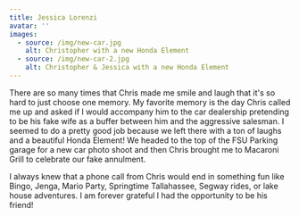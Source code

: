 ```yaml
---
title: Jessica Lorenzi
avatar: ''
images:
  - source: /img/new-car.jpg
    alt: Christopher with a new Honda Element
  - source: /img/new-car-2.jpg
    alt: Christopher & Jessica with a new Honda Element
---
```


There are so many times that Chris made me smile and laugh that it's so hard to just choose one memory. My favorite memory is the day Chris called me up and asked if I would accompany him to the car dealership pretending to be his fake wife as a buffer between him and the aggressive salesman. I seemed to do a pretty good job because we left there with a ton of laughs and a beautiful Honda Element! We headed to the top of the FSU Parking garage for a new car photo shoot and then Chris brought me to Macaroni Grill to celebrate our fake annulment.

I always knew that a phone call from Chris would end in something fun like Bingo, Jenga, Mario Party, Springtime Tallahassee, Segway rides, or lake house adventures. I am forever grateful I had the opportunity to be his friend!
